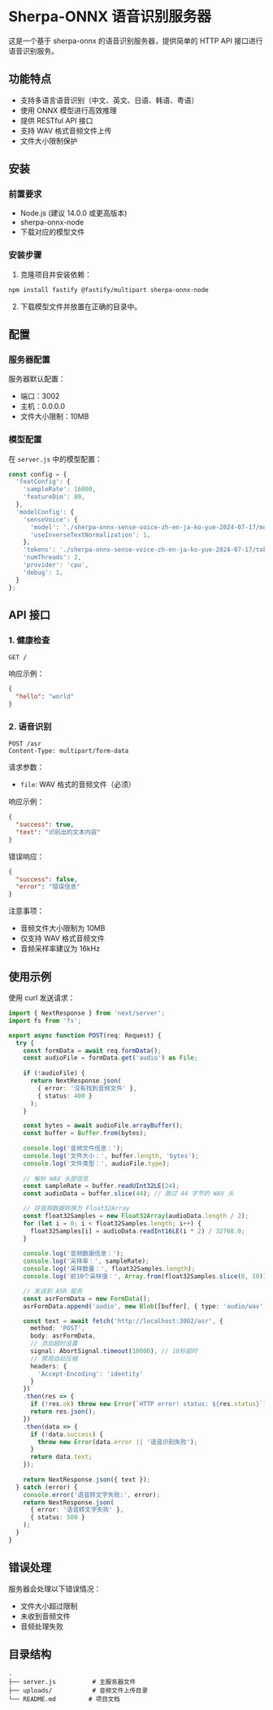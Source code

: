 # Sherpa-ONNX 语音识别服务器

这是一个基于 sherpa-onnx 的语音识别服务器，提供简单的 HTTP API 接口进行语音识别服务。

## 功能特点

- 支持多语言语音识别（中文、英文、日语、韩语、粤语）
- 使用 ONNX 模型进行高效推理
- 提供 RESTful API 接口
- 支持 WAV 格式音频文件上传
- 文件大小限制保护

## 安装

### 前置要求

- Node.js (建议 14.0.0 或更高版本)
- sherpa-onnx-node
- 下载对应的模型文件

### 安装步骤

1. 克隆项目并安装依赖：

```bash
npm install fastify @fastify/multipart sherpa-onnx-node
```

2. 下载模型文件并放置在正确的目录中。

## 配置

### 服务器配置

服务器默认配置：
- 端口：3002
- 主机：0.0.0.0
- 文件大小限制：10MB

### 模型配置

在 `server.js` 中的模型配置：

```javascript
const config = {
  'featConfig': {
    'sampleRate': 16000,
    'featureDim': 80,
  },
  'modelConfig': {
    'senseVoice': {
      'model': './sherpa-onnx-sense-voice-zh-en-ja-ko-yue-2024-07-17/model.int8.onnx',
      'useInverseTextNormalization': 1,
    },
    'tokens': './sherpa-onnx-sense-voice-zh-en-ja-ko-yue-2024-07-17/tokens.txt',
    'numThreads': 2,
    'provider': 'cpu',
    'debug': 1,
  }
};
```

## API 接口

### 1. 健康检查

```
GET /
```

响应示例：
```json
{
  "hello": "world"
}
```

### 2. 语音识别

```
POST /asr
Content-Type: multipart/form-data
```

请求参数：
- `file`: WAV 格式的音频文件（必须）

响应示例：
```json
{
  "success": true,
  "text": "识别出的文本内容"
}
```

错误响应：
```json
{
  "success": false,
  "error": "错误信息"
}
```

注意事项：
- 音频文件大小限制为 10MB
- 仅支持 WAV 格式音频文件
- 音频采样率建议为 16kHz

## 使用示例

使用 curl 发送请求：

```typescript
import { NextResponse } from 'next/server';
import fs from 'fs';

export async function POST(req: Request) {
  try {
    const formData = await req.formData();
    const audioFile = formData.get('audio') as File;
    
    if (!audioFile) {
      return NextResponse.json(
        { error: '没有找到音频文件' },
        { status: 400 }
      );
    }

    const bytes = await audioFile.arrayBuffer();
    const buffer = Buffer.from(bytes);
    
    console.log('音频文件信息：');
    console.log('文件大小：', buffer.length, 'bytes');
    console.log('文件类型：', audioFile.type);
    
    // 解析 WAV 头部信息
    const sampleRate = buffer.readUInt32LE(24);
    const audioData = buffer.slice(44); // 跳过 44 字节的 WAV 头

    // 将音频数据转换为 Float32Array
    const float32Samples = new Float32Array(audioData.length / 2);
    for (let i = 0; i < float32Samples.length; i++) {
      float32Samples[i] = audioData.readInt16LE(i * 2) / 32768.0;
    }
    
    console.log('音频数据信息：');
    console.log('采样率：', sampleRate);
    console.log('采样数量：', float32Samples.length);
    console.log('前10个采样值：', Array.from(float32Samples.slice(0, 10)));

    // 发送到 ASR 服务
    const asrFormData = new FormData();
    asrFormData.append('audio', new Blob([buffer], { type: 'audio/wav' }), 'audio.wav');

    const text = await fetch('http://localhost:3002/asr', {
      method: 'POST',
      body: asrFormData,
      // 添加超时设置
      signal: AbortSignal.timeout(10000), // 10秒超时
      // 禁用自动压缩
      headers: {
        'Accept-Encoding': 'identity'
      }
    })
    .then(res => {
      if (!res.ok) throw new Error(`HTTP error! status: ${res.status}`);
      return res.json();
    })
    .then(data => {
      if (!data.success) {
        throw new Error(data.error || '语音识别失败');
      }
      return data.text;
    });
    
    return NextResponse.json({ text });
  } catch (error) {
    console.error('语音转文字失败:', error);
    return NextResponse.json(
      { error: '语音转文字失败' },
      { status: 500 }
    );
  }
} 
```

## 错误处理

服务器会处理以下错误情况：
- 文件大小超过限制
- 未收到音频文件
- 音频处理失败

## 目录结构

```
.
├── server.js          # 主服务器文件
├── uploads/           # 音频文件上传目录
└── README.md         # 项目文档
```